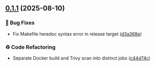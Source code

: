 ## [0.1.1](https://github.com/panteparak/vault-autounseal-operator/compare/v0.1.0...v0.1.1) (2025-08-10)

### 🐛 Bug Fixes

* Fix Makefile heredoc syntax error in release target ([d3a368e](https://github.com/panteparak/vault-autounseal-operator/commit/d3a368e8814ca50c0cde11db3337a07f3c494857))

### ♻️ Code Refactoring

* Separate Docker build and Trivy scan into distinct jobs ([c44d74c](https://github.com/panteparak/vault-autounseal-operator/commit/c44d74c07a4898ce21ab260c094fb88744f74006))
